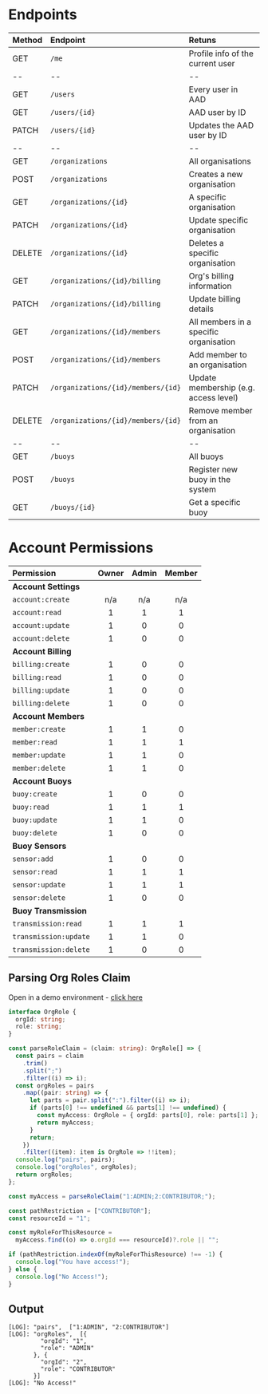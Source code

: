 # Endpoints

| Method | Endpoint                           | Retuns                                 |
| :----- | :--------------------------------- | :------------------------------------- |
| GET    | `/me`                              | Profile info of the current user       |
| --     | --                                 | --                                     |
| GET    | `/users`                           | Every user in AAD                      |
| GET    | `/users/{id}`                      | AAD user by ID                         |
| PATCH  | `/users/{id}`                      | Updates the AAD user by ID             |
| --     | --                                 | --                                     |
| GET    | `/organizations`                   | All organisations                      |
| POST   | `/organizations`                   | Creates a new organisation             |
| GET    | `/organizations/{id}`              | A specific organisation                |
| PATCH  | `/organizations/{id}`              | Update specific organisation           |
| DELETE | `/organizations/{id}`              | Deletes a specific organisation        |
| GET    | `/organizations/{id}/billing`      | Org's billing information              |
| PATCH  | `/organizations/{id}/billing`      | Update billing details                 |
| GET    | `/organizations/{id}/members`      | All members in a specific organisation |
| POST   | `/organizations/{id}/members`      | Add member to an organisation          |
| PATCH  | `/organizations/{id}/members/{id}` | Update membership (e.g. access level)  |
| DELETE | `/organizations/{id}/members/{id}` | Remove member from an organisation     |
| --     | --                                 | --                                     |
| GET    | `/buoys`                           | All buoys                              |
| POST   | `/buoys`                           | Register new buoy in the system        |
| GET    | `/buoys/{id}`                      | Get a specific buoy                    |

# Account Permissions

| Permission            | Owner | Admin | Member |
| :-------------------- | :---: | :---: | :----: |
| **Account Settings**  |       |
| `account:create`      |  n/a  |  n/a  |  n/a   |
| `account:read`        |   1   |   1   |   1    |
| `account:update`      |   1   |   0   |   0    |
| `account:delete`      |   1   |   0   |   0    |
| **Account Billing**   |       |
| `billing:create`      |   1   |   0   |   0    |
| `billing:read`        |   1   |   0   |   0    |
| `billing:update`      |   1   |   0   |   0    |
| `billing:delete`      |   1   |   0   |   0    |
| **Account Members**   |       |
| `member:create`       |   1   |   1   |   0    |
| `member:read`         |   1   |   1   |   1    |
| `member:update`       |   1   |   1   |   0    |
| `member:delete`       |   1   |   1   |   0    |
| **Account Buoys**     |       |
| `buoy:create`         |   1   |   0   |   0    |
| `buoy:read`           |   1   |   1   |   1    |
| `buoy:update`         |   1   |   1   |   0    |
| `buoy:delete`         |   1   |   0   |   0    |
| **Buoy Sensors**      |       |
| `sensor:add`          |   1   |   0   |   0    |
| `sensor:read`         |   1   |   1   |   1    |
| `sensor:update`       |   1   |   1   |   1    |
| `sensor:delete`       |   1   |   0   |   0    |
| **Buoy Transmission** |       |
| `transmission:read`   |   1   |   1   |   1    |
| `transmission:update` |   1   |   1   |   0    |
| `transmission:delete` |   1   |   0   |   0    |

## Parsing Org Roles Claim

Open in a demo environment - [click here](https://www.typescriptlang.org/play?ssl=32&ssc=2&pln=1&pc=1#code/JYOwLgpgTgZghgYwgAgPJQOYCUD2AbFAbwChlkdMBJAEwC5kBnMKUDAblOSnwnqZZDtiAX2LEEOEE2QAHOFAYRcBAMJ44wALbIAvMgAUCdVr7NWASnrpsPANoBdXQD5kJMhKlhZGhbuRGNTQA6M019cyCGGTxgMH0AcjZ4iJhgPEgofWBnZGBzTg9pChsCBj85YAUgzTgZfX0KqFMBDHMctzJkAi85KDAyvUbI6NiE2mSg1PToLJy8zjJgGANe-tsABkcAQh09AFcQaghUkAhqZAAyC+8+hlsARm3d5AOjk7O2js7-SWlNAE8AIIIJAMBhWTDKFB6QjkKh0G5rTYAGi4PHoqzuj2Qom+UAgYD2UBAyABwNBDAWOKp+MJxM4whSaQy9ViEE0llykG0wDK1ihOS2WzZHIKvx4QTwOAw+gARI0GLLUQr8u5xQRJdK5cUoYrUTqeAxVVwCUSSQbSiIOOJfl4ySCIGDyvJFFC1IE5fdaICACIAWUoADk2AAmWgqVCBgAqWEoACEAKpR1BYNiy8zWwo9OBgAAWWEdZgQYGAkj8tniEejscTyaw8XsNs8JoYOCJSBofni93iYizpP+UIAYhQo7neQXW+3oQPyY6GJNQNR9DgcjggsVO7s9Pip1AO9RzAB+ILcAjIAA+F+QstlYiWKxz+cLLGLpZAQSXEAAHqgYPoAWHUdxwYSc233CA2h2PQAFp7k+MUpAlKUZXiABNNtkFzOAADcUEQCktmSERkAgPBFFcRDWw1FCEkDVc5zBIj8mEIA)

```typescript
interface OrgRole {
  orgId: string;
  role: string;
}

const parseRoleClaim = (claim: string): OrgRole[] => {
  const pairs = claim
    .trim()
    .split(";")
    .filter((i) => i);
  const orgRoles = pairs
    .map((pair: string) => {
      let parts = pair.split(":").filter((i) => i);
      if (parts[0] !== undefined && parts[1] !== undefined) {
        const myAccess: OrgRole = { orgId: parts[0], role: parts[1] };
        return myAccess;
      }
      return;
    })
    .filter((item): item is OrgRole => !!item);
  console.log("pairs", pairs);
  console.log("orgRoles", orgRoles);
  return orgRoles;
};

const myAccess = parseRoleClaim("1:ADMIN;2:CONTRIBUTOR;");

const pathRestriction = ["CONTRIBUTOR"];
const resourceId = "1";

const myRoleForThisResource =
  myAccess.find((o) => o.orgId === resourceId)?.role || "";

if (pathRestriction.indexOf(myRoleForThisResource) !== -1) {
  console.log("You have access!");
} else {
  console.log("No Access!");
}
```

## Output

```text
[LOG]: "pairs",  ["1:ADMIN", "2:CONTRIBUTOR"]
[LOG]: "orgRoles",  [{
         "orgId": "1",
         "role": "ADMIN"
       }, {
         "orgId": "2",
         "role": "CONTRIBUTOR"
       }]
[LOG]: "No Access!"
```
